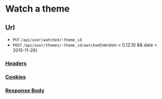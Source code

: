 # Watch a theme

## Url

+ `PUT` `/api/user/watched/:theme_id`
+ `POST` `/api/user/themes/:theme_id/watched`(version < 0.12.10 && date < 2015-11-26)

### [Headers](./Headers.html)

### [Cookies](./Cookies.html)

### [Response Body](./Response.html)

